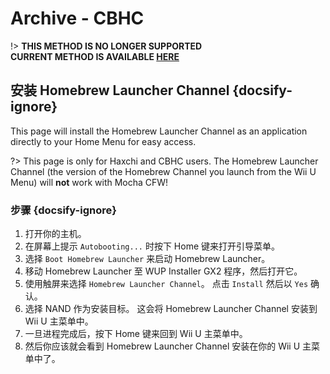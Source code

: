 # Archive - CBHC

!> **THIS METHOD IS NO LONGER SUPPORTED**  
**CURRENT METHOD IS AVAILABLE [HERE](../../introduction)**

## 安装 Homebrew Launcher Channel {docsify-ignore}

This page will install the Homebrew Launcher Channel as an application directly to your Home Menu for easy access.

?> This page is only for Haxchi and CBHC users. The Homebrew Launcher Channel (the version of the Homebrew Channel you launch from the Wii U Menu) will **not** work with Mocha CFW!

### 步骤 {docsify-ignore}

1. 打开你的主机。
1. 在屏幕上提示 `Autobooting...` 时按下 Home 键来打开引导菜单。
1. 选择 `Boot Homebrew Launcher` 来启动 Homebrew Launcher。
1. 移动 Homebrew Launcher 至 WUP Installer GX2 程序，然后打开它。
1. 使用触屏来选择 `Homebrew Launcher Channel`。 点击 `Install` 然后以 `Yes` 确认。
1. 选择 NAND 作为安装目标。 这会将 Homebrew Launcher Channel 安装到 Wii U 主菜单中。
1. 一旦进程完成后，按下 Home 键来回到 Wii U 主菜单中。
1. 然后你应该就会看到 Homebrew Launcher Channel 安装在你的 Wii U 主菜单中了。